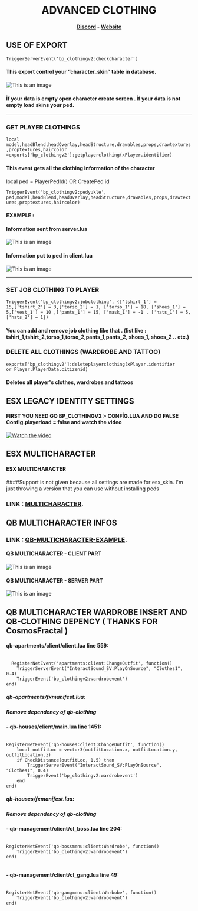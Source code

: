 <h1 align='center'>ADVANCED CLOTHING</a></h1><p align='center'><b><a href='https://discord.gg/uvRdnGPNF7'>Discord</a> - <a href='https://0resmon.tebex.io/'>Website</a></b></h5>




## USE OF EXPORT


<code>TriggerServerEvent('bp_clothingv2:checkcharacter')</code>

#### This export control your “character_skin” table in database.

![This is an image](https://i.hizliresim.com/lq5d7zn.PNG)

#### İf your data is empty open character create screen . İf your data is not empty load skins your ped.




------------------------------------------------------------------------------------------------------------------
### GET PLAYER CLOTHINGS

<code>local model,headBlend,headOverlay,headStructure,drawables,props,drawtextures,proptextures,haircolor =exports['bp_clothingv2']:getplayerclothing(xPlayer.identifier)
</code>

#### This event gets all the clothing information of the character


local ped = PlayerPedId()  OR  CreatePed id

<code>TriggerEvent('bp_clothingv2:pedyukle', ped,model,headBlend,headOverlay,headStructure,drawables,props,drawtextures,proptextures,haircolor)
</code>

#### EXAMPLE :

#### Information sent from server.lua


![This is an image](https://i.hizliresim.com/20k5rxq.PNG)

#### Information put to ped in client.lua

![This is an image](https://i.hizliresim.com/9vmto3t.PNG)

------------------------------------------------------------------------------------------------------------------
### SET JOB CLOTHING TO PLAYER

<code>TriggerEvent('bp_clothingv2:jobclothing', {['tshirt_1'] = 15,['tshirt_2'] = 3,['torso_2'] = 1, ['torso_1'] = 18, ['shoes_1'] = 5,['vest_1'] = 10 ,['pants_1'] = 15, ['mask_1'] = -1 , ['hats_1'] = 5, ['hats_2'] = 1})
</code>

#### You can add and remove job clothing like that . (list like : tshirt_1,tshirt_2,torso_1,torso_2,pants_1,pants_2, shoes_1, shoes_2 .. etc.)

### DELETE ALL CLOTHINGS (WARDROBE AND TATTOO)

<code>exports['bp_clothingv2']:deleteplayerclothing(xPlayer.identifier or Player.PlayerData.citizenid)
</code>

#### Deletes all player's clothes, wardrobes and tattoos


## ESX LEGACY IDENTITY SETTINGS

#### FIRST YOU NEED GO BP_CLOTHINGV2 > CONFİG.LUA  AND DO FALSE  Config.playerload = false and watch the video

[![Watch the video](https://kcdn-dfbd.kxcdn.com/wp-content/uploads/2014/02/Click-Here-to-Play-Video.jpg)](https://www.youtube.com/watch?v=WroQd6h_rT0)

## ESX MULTICHARACTER

#### ESX MULTICHARACTER 

####Support is not given because all settings are made for esx_skin. I'm just throwing a version that you can use without installing peds

### LINK :  [MULTICHARACTER](https://easyupload.io/rf0p50).


## QB MULTICHARACTER INFOS

### LINK :  [QB-MULTICHARACTER-EXAMPLE](https://easyupload.io/bhsyxh).

#### QB MULTICHARACTER - CLIENT PART

![This is an image](https://i.hizliresim.com/k2ng1yw.PNG)

#### QB MULTICHARACTER - SERVER PART

![This is an image](https://i.hizliresim.com/5nkwr5r.PNG)

## QB MULTICHARACTER WARDROBE INSERT AND QB-CLOTHING DEPENCY ( THANKS FOR CosmosFractal )

#### qb-apartments/client/client.lua line 559:

<code>
  RegisterNetEvent('apartments:client:ChangeOutfit', function()
    TriggerServerEvent("InteractSound_SV:PlayOnSource", "Clothes1", 0.4)
    TriggerEvent('bp_clothingv2:wardrobevent') 
end)
</code>

##### qb-apartments/fxmanifest.lua:
##### Remove dependency of qb-clothing

#### - qb-houses/client/main.lua line 1451:

<code>
RegisterNetEvent('qb-houses:client:ChangeOutfit', function()
    local outfitLoc = vector3(outfitLocation.x, outfitLocation.y, outfitLocation.z)
    if CheckDistance(outfitLoc, 1.5) then
        TriggerServerEvent("InteractSound_SV:PlayOnSource", "Clothes1", 0.4)
        TriggerEvent('bp_clothingv2:wardrobevent') 
    end
end)
</code>

#####  qb-houses/fxmanifest.lua:
##### Remove dependency of qb-clothing


#### - qb-management/client/cl_boss.lua line 204:
<code>
RegisterNetEvent('qb-bossmenu:client:Wardrobe', function()
    TriggerEvent('bp_clothingv2:wardrobevent')
end)
  </code>

#### - qb-management/client/cl_gang.lua line 49:
<code>
RegisterNetEvent('qb-gangmenu:client:Warbobe', function()
    TriggerEvent('bp_clothingv2:wardrobevent')
end)
</code>
